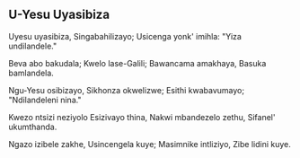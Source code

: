 ## U-Yesu Uyasibiza

Uyesu uyasibiza, Singabahilizayo;
Usicenga yonk' imihla: "Yiza undilandele."

Beva abo bakudala; Kwelo lase-Galili;
Bawancama amakhaya, Basuka bamlandela.

Ngu-Yesu osibizayo, Sikhonza okwelizwe;
Esithi kwabavumayo; "Ndilandeleni nina."

Kwezo ntsizi neziyolo Esizivayo thina,
Nakwi mbandezelo zethu, Sifanel' ukumthanda.

Ngazo izibele zakhe, Usincengela kuye;
Masimnike intliziyo, Zibe lidini kuye.

